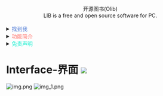 <div align="center">
 开源图书(Olib)
<br>
LIB is a free and open source software for PC.
</div>
<br>

<details>
<summary><span style="color: #4a77d4">找到我</span></summary>
[Bilibili](https://space.bilibili.com/19276680) 
[公众号]
[![](http://pic.11xy.cn/miniolib/%E5%85%AC%E4%BC%97%E5%8F%B7.jpg)]
</details>

<details>
<summary><span style="color: #ff736b">功能简介</span></summary>
1.软件开源，持续优化，无广告。
2.便捷搜索
3.自定义文件存储位置
</details>

<details>
<summary><span style="color: #0eefce">免责声明</span></summary>
<ul>
<ol>1.软件为独立运行软件,资源聚合自互联网,未对任何互联网资源提供存储。</ol>
<ol>2.本软件为公益软件,不保证所有功能完全有效,如果无法正常使用，请您即刻删除。</ol>
<ol>3.本工具无需连接外网，且未使用任何技术突破国内网络，具体使用情况与您当前网络环境有关，请您悉知。</ol>
<ol>4.请您遵守所在地的法律法规，切勿使用本工具进行违法违规行为，否则应自行承担使用后果。</ol>
</ul>
</details>

# Interface-界面 [![](https://img.shields.io/badge/-Interface-F5F5F5.svg)](#Interface-界面-)
![img.png](img.png)
![img_1.png](img_1.png)

